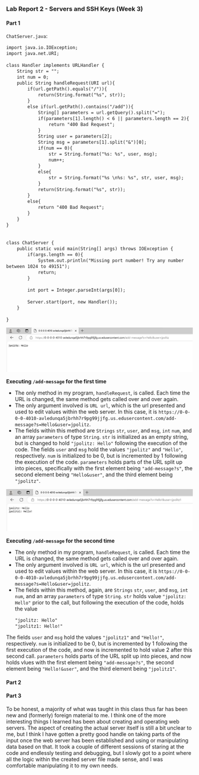 ### Lab Report 2 - Servers and SSH Keys (Week 3)

#### Part 1 
`ChatServer.java`:
```
import java.io.IOException;
import java.net.URI;

class Handler implements URLHandler {
    String str = "";
    int num = 0;
    public String handleRequest(URI url){
        if(url.getPath().equals("/")){
            return(String.format("%s", str));
        }
        else if(url.getPath().contains("/add")){
            String[] parameters = url.getQuery().split("=");
            if(parameters[1].length() < 6 || parameters.length == 2){
                return "400 Bad Request";
            }
            String user = parameters[2];
            String msg = parameters[1].split("&")[0];
            if(num == 0){
                str = String.format("%s: %s", user, msg);
                num++;
            }
            else{
                str = String.format("%s \n%s: %s", str, user, msg);
            }
            return(String.format("%s", str));
        }
        else{
            return "400 Bad Request";
        }
    }   
}


class ChatServer {
    public static void main(String[] args) throws IOException {
        if(args.length == 0){
            System.out.println("Missing port number! Try any number between 1024 to 49151");
            return;
        }

        int port = Integer.parseInt(args[0]);

        Server.start(port, new Handler());
    }

}
```

![Image](Exec1.jpg)

__Executing `/add-message` for the first time__

* The only method in my program, `handleRequest`, is called. Each time the URL is changed, the same method gets called over and over again.
* The only argument involved is `URL url`, which is the url presented and used to edit values within the web server. In this case, it is `https://0-0-0-0-4010-avledunqa5jbrhh7r9pg99jjfg.us.edusercontent.com/add-message?s=Hello&user=jpolitz`.
* The fields within this method are `Strings` `str`, `user`, and `msg`, `int` `num`, and an array `parameters` of type `String`. `str` is initialized as an empty string, but is changed to hold `"jpolitz: Hello"` following the execution of the code. The fields `user` and `msg` hold the values `"jpolitz"` and `"Hello"`, respectively. `num` is initialized to be 0, but is incremented by 1 following the execution of the code. `parameters` holds parts of the URL split up into pieces, specifically with the first element being `"add-message?s"`, the second element being `"Hello&user"`, and the third element being `"jpolitz"`.
  
![Image](Exec2.jpg)

__Executing `/add-message` for the second time__

* The only method in my program, `handleRequest`, is called. Each time the URL is changed, the same method gets called over and over again.
* The only argument involved is `URL url`, which is the url presented and used to edit values within the web server. In this case, it is `https://0-0-0-0-4010-avledunqa5jbrhh7r9pg99jjfg.us.edusercontent.com/add-message?s=Hello&user=jpolitz`.
* The fields within this method, again, are `Strings` `str`, `user`, and `msg`, `int` `num`, and an array `parameters` of type `String`. `str` holds value `"jpolitz: Hello"` prior to the call, but following the execution of the code, holds the value
  ```
  "jpolitz: Hello"
  "jpolitz1: Hello!"
  ```
The fields `user` and `msg` hold the values `"jpolitz1"` and `"Hello!"`, respectively. `num` is initialized to be 0, but is incremented by 1 following the first execution of the code, and now is incremented to hold value 2 after this second call. `parameters` holds parts of the URL split up into pieces, and now holds vlues with the first element being `"add-message?s"`, the second element being `"Hello!&user"`, and the third element being `"jpolitz1"`.
  
#### Part 2


#### Part 3
To be honest, a majority of what was taught in this class thus far has been new and (formerly) foreign material to me. I think one of the more interesting things I learned has been about creating and operating web servers. The aspect of creating the actual server itself is still a bit unclear to me, but I think I have gotten a pretty good handle on taking parts of the input once the web server has been established and using or manipulating data based on that. It took a couple of different sessions of staring at the code and endlessly testing and debugging, but I slowly got to a point where all the logic within the created server file made sense, and I was comfortable manipulating it to my own needs.
